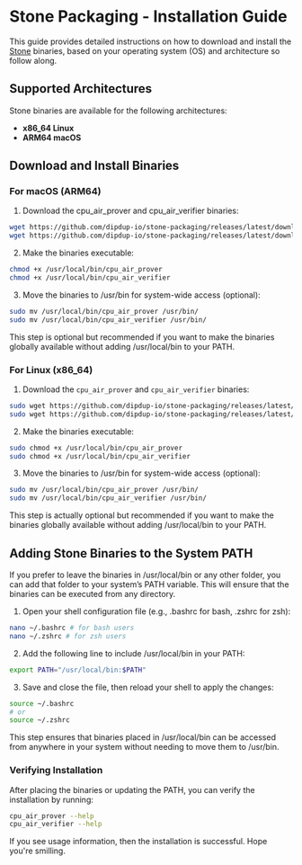 # Stone Packaging - Installation Guide

This guide provides detailed instructions on how to download and install the [Stone](https://github.com/starkware-libs/stone-prover) binaries, based on your operating system (OS) and architecture so follow along.

## Supported Architectures

Stone binaries are available for the following architectures:
- **x86_64 Linux**
- **ARM64 macOS**

## Download and Install Binaries

### For macOS (ARM64)

1. Download the cpu_air_prover and cpu_air_verifier binaries:

```bash
wget https://github.com/dipdup-io/stone-packaging/releases/latest/download/cpu_air_prover-arm64 -O /usr/local/bin/cpu_air_prover
wget https://github.com/dipdup-io/stone-packaging/releases/latest/download/cpu_air_verifier-arm64 -O /usr/local/bin/cpu_air_verifier
```
2. Make the binaries executable:

```bash
chmod +x /usr/local/bin/cpu_air_prover
chmod +x /usr/local/bin/cpu_air_verifier
```

3. Move the binaries to /usr/bin for system-wide access (optional):

```bash
sudo mv /usr/local/bin/cpu_air_prover /usr/bin/
sudo mv /usr/local/bin/cpu_air_verifier /usr/bin/
```

This step is optional but recommended if you want to make the binaries globally available without adding /usr/local/bin to your PATH.

### For Linux (x86_64)

1. Download the `cpu_air_prover` and `cpu_air_verifier` binaries:

```bash
sudo wget https://github.com/dipdup-io/stone-packaging/releases/latest/download/cpu_air_prover-x86_64 -O /usr/local/bin/cpu_air_prover
sudo wget https://github.com/dipdup-io/stone-packaging/releases/latest/download/cpu_air_verifier-x86_64 -O /usr/local/bin/cpu_air_verifier
```

2. Make the binaries executable:

```bash
sudo chmod +x /usr/local/bin/cpu_air_prover
sudo chmod +x /usr/local/bin/cpu_air_verifier
```

3. Move the binaries to /usr/bin for system-wide access (optional):

```bash
sudo mv /usr/local/bin/cpu_air_prover /usr/bin/
sudo mv /usr/local/bin/cpu_air_verifier /usr/bin/
```

This step is actually optional but recommended if you want to make the binaries globally available without adding /usr/local/bin to your PATH.

## Adding Stone Binaries to the System PATH

If you prefer to leave the binaries in /usr/local/bin or any other folder, you can add that folder to your system’s PATH variable. This will ensure that the binaries can be executed from any directory.

1. Open your shell configuration file (e.g., .bashrc for bash, .zshrc for zsh):

```bash
nano ~/.bashrc # for bash users
nano ~/.zshrc # for zsh users
```

2. Add the following line to include /usr/local/bin in your PATH:

```bash
export PATH="/usr/local/bin:$PATH"
```

3. Save and close the file, then reload your shell to apply the changes:

```bash
source ~/.bashrc 
# or
source ~/.zshrc
```

This step ensures that binaries placed in /usr/local/bin can be accessed from anywhere in your system without needing to move them to /usr/bin.

### Verifying Installation

After placing the binaries or updating the PATH, you can verify the installation by running:

```bash
cpu_air_prover --help
cpu_air_verifier --help
```

If you see usage information, then the installation is successful. Hope you're smilling.

